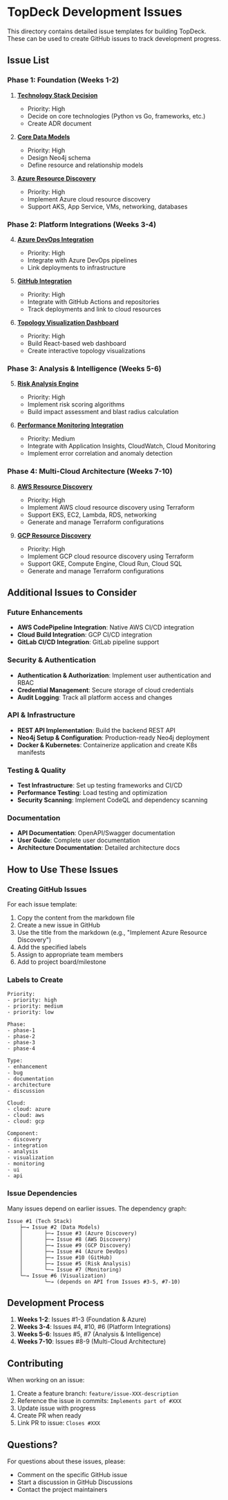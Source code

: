 # TopDeck Development Issues

This directory contains detailed issue templates for building TopDeck. These can be used to create GitHub issues to track development progress.

## Issue List

### Phase 1: Foundation (Weeks 1-2)

1. **[Technology Stack Decision](issue-001-technology-stack-decision.md)**
   - Priority: High
   - Decide on core technologies (Python vs Go, frameworks, etc.)
   - Create ADR document

2. **[Core Data Models](issue-002-core-data-models.md)**
   - Priority: High
   - Design Neo4j schema
   - Define resource and relationship models

3. **[Azure Resource Discovery](issue-003-azure-resource-discovery.md)**
   - Priority: High
   - Implement Azure cloud resource discovery
   - Support AKS, App Service, VMs, networking, databases

### Phase 2: Platform Integrations (Weeks 3-4)

4. **[Azure DevOps Integration](issue-004-azure-devops-integration.md)**
   - Priority: High
   - Integrate with Azure DevOps pipelines
   - Link deployments to infrastructure

10. **[GitHub Integration](issue-010-github-integration.md)**
    - Priority: High
    - Integrate with GitHub Actions and repositories
    - Track deployments and link to cloud resources

6. **[Topology Visualization Dashboard](issue-006-topology-visualization.md)**
   - Priority: High
   - Build React-based web dashboard
   - Create interactive topology visualizations

### Phase 3: Analysis & Intelligence (Weeks 5-6)

5. **[Risk Analysis Engine](issue-005-risk-analysis-engine.md)**
   - Priority: High
   - Implement risk scoring algorithms
   - Build impact assessment and blast radius calculation

7. **[Performance Monitoring Integration](issue-007-performance-monitoring-integration.md)**
   - Priority: Medium
   - Integrate with Application Insights, CloudWatch, Cloud Monitoring
   - Implement error correlation and anomaly detection

### Phase 4: Multi-Cloud Architecture (Weeks 7-10)

8. **[AWS Resource Discovery](issue-008-aws-resource-discovery.md)**
   - Priority: High
   - Implement AWS cloud resource discovery using Terraform
   - Support EKS, EC2, Lambda, RDS, networking
   - Generate and manage Terraform configurations

9. **[GCP Resource Discovery](issue-009-gcp-resource-discovery.md)**
   - Priority: High
   - Implement GCP cloud resource discovery using Terraform
   - Support GKE, Compute Engine, Cloud Run, Cloud SQL
   - Generate and manage Terraform configurations

## Additional Issues to Consider

### Future Enhancements
- **AWS CodePipeline Integration**: Native AWS CI/CD integration
- **Cloud Build Integration**: GCP CI/CD integration
- **GitLab CI/CD Integration**: GitLab pipeline support

### Security & Authentication
- **Authentication & Authorization**: Implement user authentication and RBAC
- **Credential Management**: Secure storage of cloud credentials
- **Audit Logging**: Track all platform access and changes

### API & Infrastructure
- **REST API Implementation**: Build the backend REST API
- **Neo4j Setup & Configuration**: Production-ready Neo4j deployment
- **Docker & Kubernetes**: Containerize application and create K8s manifests

### Testing & Quality
- **Test Infrastructure**: Set up testing frameworks and CI/CD
- **Performance Testing**: Load testing and optimization
- **Security Scanning**: Implement CodeQL and dependency scanning

### Documentation
- **API Documentation**: OpenAPI/Swagger documentation
- **User Guide**: Complete user documentation
- **Architecture Documentation**: Detailed architecture docs

## How to Use These Issues

### Creating GitHub Issues

For each issue template:

1. Copy the content from the markdown file
2. Create a new issue in GitHub
3. Use the title from the markdown (e.g., "Implement Azure Resource Discovery")
4. Add the specified labels
5. Assign to appropriate team members
6. Add to project board/milestone

### Labels to Create

```
Priority:
- priority: high
- priority: medium
- priority: low

Phase:
- phase-1
- phase-2
- phase-3
- phase-4

Type:
- enhancement
- bug
- documentation
- architecture
- discussion

Cloud:
- cloud: azure
- cloud: aws
- cloud: gcp

Component:
- discovery
- integration
- analysis
- visualization
- monitoring
- ui
- api
```

### Issue Dependencies

Many issues depend on earlier issues. The dependency graph:

```
Issue #1 (Tech Stack)
    ├─→ Issue #2 (Data Models)
    │       ├─→ Issue #3 (Azure Discovery)
    │       ├─→ Issue #8 (AWS Discovery)
    │       ├─→ Issue #9 (GCP Discovery)
    │       ├─→ Issue #4 (Azure DevOps)
    │       ├─→ Issue #10 (GitHub)
    │       ├─→ Issue #5 (Risk Analysis)
    │       └─→ Issue #7 (Monitoring)
    └─→ Issue #6 (Visualization)
            └─→ (depends on API from Issues #3-5, #7-10)
```

## Development Process

1. **Weeks 1-2**: Issues #1-3 (Foundation & Azure)
2. **Weeks 3-4**: Issues #4, #10, #6 (Platform Integrations)
3. **Weeks 5-6**: Issues #5, #7 (Analysis & Intelligence)
4. **Weeks 7-10**: Issues #8-9 (Multi-Cloud Architecture)

## Contributing

When working on an issue:

1. Create a feature branch: `feature/issue-XXX-description`
2. Reference the issue in commits: `Implements part of #XXX`
3. Update issue with progress
4. Create PR when ready
5. Link PR to issue: `Closes #XXX`

## Questions?

For questions about these issues, please:
- Comment on the specific GitHub issue
- Start a discussion in GitHub Discussions
- Contact the project maintainers

